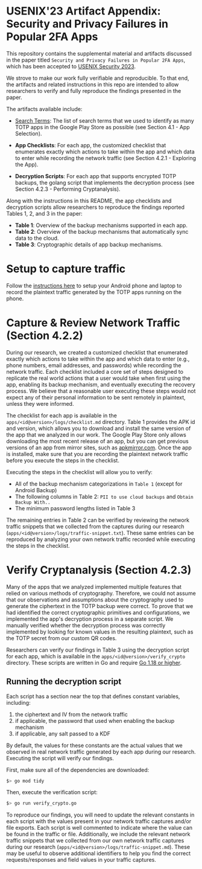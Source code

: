 # USENIX'23 Artifact Appendix: Security and Privacy Failures in Popular 2FA Apps

This repository contains the supplemental material and artifacts discussed in
the paper titled `Security and Privacy Failures in Popular 2FA Apps`, which has
been accepted to [USENIX Security
2023](https://www.usenix.org/conference/usenixsecurity23).

We strove to make our work fully verifiable and reproducible. To that end, the
artifacts and related instructions in this repo are intended to allow
researchers to verify and fully reproduce the findings presented in the paper.

The artifacts available include:

- [Search Terms](search_terms.txt): The list of search terms that we used to
  identify as many TOTP apps in the Google Play Store as possible (see Section
  4.1 - App Selection).

- **App Checklists**: For each app, the customized checklist that enumerates
  exactly which actions to take within the app and which data to enter while
  recording the network traffic (see Section 4.2.1 - Exploring the App).

- **Decryption Scripts**: For each app that supports encrypted TOTP backups, the
  golang script that implements the decryption process (see Section 4.2.3 -
  Performing Cryptanalysis).

Along with the instructions in this README, the app checklists and decryption
scripts allow researchers to reproduce the findings reported Tables 1, 2, and 3
in the paper:

- **Table 1**: Overview of the backup mechanisms supported in each app.
- **Table 2**: Overview of the backup mechanisms that automatically sync data to the cloud.
- **Table 3**: Cryptographic details of app backup mechanisms.

# Setup to capture traffic

Follow the [instructions here](capture-traffic/README.md) to setup your Android
phone and laptop to record the plaintext traffic generated by the TOTP apps
running on the phone.

# Capture & Review Network Traffic (Section 4.2.2)

During our research, we created a customized checklist that enumerated exactly
which actions to take within the app and which data to enter (e.g., phone
numbers, email addresses, and passwords) while recording the network traffic.
Each checklist included a core set of steps designed to replicate the real world
actions that a user would take when first using the app, enabling its backup
mechanism, and eventually executing the recovery process. We believe that a
reasonable user executing these steps would not expect any of their personal
information to be sent remotely in plaintext, unless they were informed.

The checklist for each app is available in the
`apps/<id@version>/logs/checklist.md` directory. Table 1 provides the APK id and
version, which allows you to download and install the same version of the app
that we analyzed in our work. The Google Play Store only allows downloading the
most recent release of an app, but you can get previous versions of an app from
mirror sites, such as [apkmirror.com](https://www.apkmirror.com/). Once the app
is installed, make sure that you are recording the plaintext network traffic
before you execute the steps in the checklist.

Executing the steps in the checklist will allow you to verify:

-  All of the backup mechanism categorizations in `Table 1` (except for Android
   Backup)
-  The following columns in Table 2: `PII to use cloud backups` and `Obtain
   Backup With..`
- The minimum password lengths listed in Table 3

The remaining entries in Table 2 can be verified by reviewing the network
traffic snippets that we collected from the captures during our research
(`apps/<id@version>/logs/traffic-snippet.txt`). These same entries can be
reproduced by analyzing your own network traffic recorded while executing the
steps in the checklist.

# Verify Cryptanalysis (Section 4.2.3)

Many of the apps that we analyzed implemented multiple features that relied on
various methods of cryptography. Therefore, we could not assume that our
observations and assumptions about the cryptography used to generate the
ciphertext in the TOTP backup were correct. To prove that we had identified the
correct cryptographic primitives and configurations, we implemented the app's
decryption process in a separate script. We manually verified whether the
decryption process was correctly implemented by looking for known values in the
resulting plaintext, such as the TOTP secret from our custom QR codes.

Researchers can verify our findings in Table 3 using the decryption script for
each app, which is available in the `apps/<id@version>/verify_crypto` directory.
These scripts are written in Go and require [Go 1.18 or
higher](https://go.dev/doc/install).

## Running the decryption script
Each script has a section near the top that defines constant variables,
including:

1. the ciphertext and IV from the network traffic
2. if applicable, the password that used when enabling the backup mechanism
3. if applicable, any salt passed to a KDF

By default, the values for these constants are the actual values that we
observed in real network traffic generated by each app during our research.
Executing the script will verify our findings.

First, make sure all of the dependencies are downloaded:

```bash
$> go mod tidy
```

Then, execute the verification script:

```bash
$> go run verify_crypto.go
```

To reproduce our findings, you will need to update the relevant constants in
each script with the values present in your network traffic captures and/or file
exports. Each script is well commented to indicate where the value can be found
in the traffic or file. Additionally, we include the relevant network traffic
snippets that we collected from our own network traffic captures during our
research (`apps/<id@version>/logs/traffic-snippet.md`). These may be useful to
observe additional identifiers to help you find the correct requests/responses
and field values in your traffic captures.
